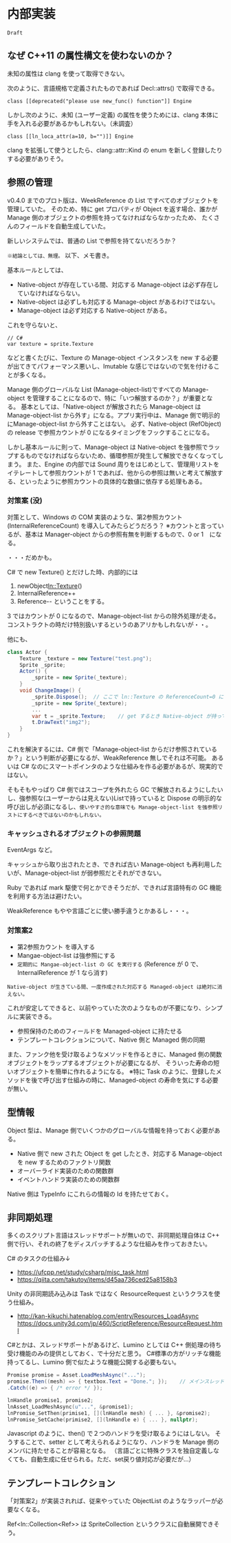 内部実装
==========

`Draft`


なぜ C++11 の属性構文を使わないのか？
----------

未知の属性は clang を使って取得できない。


次のように、言語規格で定義されたものであれば Decl::attrs() で取得できる。

```
class [[deprecated("please use new_func() function"]] Engine
```

しかし次のように、未知 (ユーザー定義) の属性を使うためには、clang 本体に手を入れる必要があるかもしれない。（未調査）

```
class [[ln_loca_attr(a=10, b="")]] Engine
```

clang を拡張して使うとしたら、clang::attr::Kind の enum を新しく登録したりする必要がありそう。




参照の管理
----------

v0.4.0 までのプロト版は、WeekReference の List ですべてのオブジェクトを管理していた。
そのため、特に get プロパティが Object を返す場合、誰かが Manage 側のオブジェクトの参照を持ってなければならなかったため、
たくさんのフィールドを自動生成していた。

新しいシステムでは、普通の List で参照を持てないだろうか？

`※結論としては、無理。` 以下、メモ書き。

基本ルールとしては、
- Native-object が存在している間、対応する Manage-object は必ず存在していなければならない。
- Native-object は必ずしも対応する Manage-object があるわけではない。
- Manage-object は必ず対応する Native-object がある。

これを守らないと、

```
// C#
var texture = sprite.Texture
```

などと書くたびに、Texture の Manage-object インスタンスを new する必要が出てきてパフォーマンス悪いし、Imutable な感じではないので気を付けることが多くなる。

Manage 側のグローバルな List (Manage-object-list)ですべての Manage-object を管理することになるので、特に「いつ解放するのか？」が重要となる。
基本としては、「Native-object が解放されたら Manage-object は Manage-object-list から外す」になる。アプリ実行中は、Manage 側で明示的にManage-object-list から外すことはない。
必ず、Native-object (RefObject) の release で参照カウントが 0 になるタイミングをフックすることになる。

しかし基本ルールに則って、Manage-object は Native-object を強参照でラップするものでなければならないため、循環参照が発生して解放できなくなってしまう。
また、Engine の内部では Sound 周りをはじめとして、管理用リストをイテレートして参照カウントが 1 であれば、他からの参照は無いと考えて解放する、といったように参照カウントの具体的な数値に依存する処理もある。

### 対策案 (没)
対策として、Windows の COM 実装のような、第2参照カウント (InternalReferenceCount) を導入してみたらどうだろう？
※カウントと言っているが、基本は Manager-object からの参照有無を判断するもので、0 or 1　になる。

・・・だめかも。

C# で new Texture() とだけした時、内部的には
1. newObject<ln::Texture>()
2. InternalReference++
3. Reference--
ということをする。

3 ではカウントが 0 になるので、Manage-object-list からの除外処理が走る。
コンストラクトの時だけ特別扱いするというのあアリかもしれないが・・。

他にも、

```cs
class Actor {
    Texture _texture = new Texture("test.png");
    Sprite _sprite;
    Actor() {
        _sprite = new Sprite(_texture);
    }
    void ChangeImage() {
        _sprite.Dispose();  // ここで ln::Texture の ReferenceCount=0 になり、Manage-object-list から除外される
        _sprite = new Sprite(_texture);
        ...
        var t = _sprite.Texture;    // get するとき Native-object が持っているインデックスをもとに Manage-object-list を探してしまう
        t.DrawText("img2");
    }
}
```

これを解決するには、C# 側で「Manage-object-list からだけ参照されているか？」という判断が必要になるが、WeakReference 無しでそれは不可能。
あるいは C# なのにスマートポインタのような仕組みを作る必要があるが、現実的ではない。

そもそもやっぱり C# 側ではスコープを外れたら GC で解放されるようにしたいし、強参照な(ユーザーからは見えない)Listで持っていると Dispose の明示的な呼び出しが必須になるし、`使いやすさ的な意味でも Manage-object-list を強参照リストにするべきではないのかもしれない。`


### キャッシュされるオブジェクトの参照問題

EventArgs など。

キャッシュから取り出されたとき、できれば古い Manage-object も再利用したいが、Manage-object-list が弱参照だとそれができない。

Ruby であれば mark 駆使で何とかできそうだが、できれば言語特有の GC 機能を利用する方法は避けたい。

WeakReference もやや言語ごとに使い勝手違うとかあるし・・・。


### 対策案2

- 第2参照カウント を導入する
- Mangae-object-list は強参照にする
- `定期的に Mangae-object-list の GC を実行する` (Reference が 0 で、InternalReference が 1 なら消す)

`Native-object が生きている間、一度作成された対応する Managed-object は絶対に消えない。`

これが安定してできると、以前やっていた次のようなものが不要になり、シンプルに実装できる。
- 参照保持のためのフィールドを Managed-object に持たせる
- テンプレートコレクションについて、Native 側と Managed 側の同期

また、ファンク他を受け取るようなメソッドを作るときに、Managed 側の関数オブジェクトをラップするオブジェクトが必要になるが、
そういった寿命の短いオブジェクトを簡単に作れるようになる。
※特に Task のように、登録したメソッドを後で呼び出す仕組みの時に、Managed-object の寿命を気にする必要が無い。




型情報
----------
Object 型は、Manage 側でいくつかのグローバルな情報を持っておく必要がある。

- Native 側で new された Object を get したとき、対応する Manage-object を new するためのファクトリ関数
- オーバーライド実装のための関数群
- イベントハンドラ実装のための関数群

Native 側は TypeInfo にこれらの情報の Id を持たせておく。


非同期処理
----------
多くのスクリプト言語はスレッドサポートが無いので、非同期処理自体は C++ 側で行い、それの終了をディスパッチするような仕組みを作っておきたい。

C# のタスクの仕組み↓
- https://ufcpp.net/study/csharp/misc_task.html
- https://qiita.com/takutoy/items/d45aa736ced25a8158b3

Unity の非同期読み込みは Task ではなく ResourceRequest というクラスを使う仕組み。
- http://kan-kikuchi.hatenablog.com/entry/Resources_LoadAsync
https://docs.unity3d.com/jp/460/ScriptReference/ResourceRequest.html

C#とかは、スレッドサポートがあるけど、Lumino としては C++ 側処理の待ち受け機能のみの提供としておく、で十分だと思う。
C#標準の方がリッチな機能持ってるし、Lumino 側で似たような機能公開する必要もない。

```.cs
Promise promise = Asset.LoadMeshAsync("...");
promise.Then((mesh) => { textbox.Text = "Done."; });    // メインスレッドでコールされる (Javascript 参考)
.Catch((e) => { /* error */ });
```

```.c
lnHandle promise1, promise2;
lnAsset_LoadMeshAsync(u"...", &promise1);
lnPromise_SetThen(primise1, [](lnHandle mesh) { ... }, &promise2);
lnPromise_SetCache(primise2, [](lnHandle e) { ... }, nullptr);
```

Javascript のように、then() で２つのハンドラを受け取るようにはしない。
そうすることで、setter として考えられるようになり、ハンドラを Manage 側のメンバに持たせることが容易となる。
（言語ごとに特殊クラスを独自定義しなくても、自動生成に任せられる。ただ、set戻り値対応が必要だが…）



テンプレートコレクション
----------

「対策案2」が実装されれば、従来やっていた ObjectList<T> のようなラッパーが必要なくなる。

Ref<ln::Collection<Ref<Sprite>>> は SpriteCollection というクラスに自動展開できそう。



